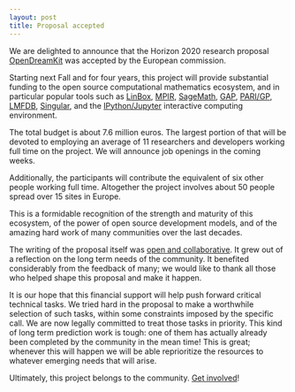 ```yaml
---
layout: post
title: Proposal accepted
---
```


We are delighted to announce that the Horizon 2020 research proposal
[OpenDreamKit](http://opendreamkit.org/) was accepted by the European
commission.

Starting next Fall and for four years, this project will provide
substantial funding to the open source computational mathematics
ecosystem, and in particular popular tools such as
[LinBox](http://linalg.org/),
[MPIR](http://mpir.org),
[SageMath](http://sagemath.org/),
[GAP](http://www.gap-system.org/),
[PARI/GP](http://pari.math.u-bordeaux.fr/),
[LMFDB](http://lmfdb.org/),
[Singular](http://www.singular.uni-kl.de/), and the
[IPython/Jupyter](http://jupyter.org/) interactive computing
environment.

The total budget is about 7.6 million euros. The largest portion of
that will be devoted to employing an average of 11 researchers and
developers working full time on the project. We will announce job
openings in the coming weeks.

Additionally, the participants will contribute the equivalent of six
other people working full time. Altogether the project involves about
50 people spread over 15 sites in Europe.

This is a formidable recognition of the strength and maturity of this
ecosystem, of the power of open source development models, and of the
amazing hard work of many communities over the last decades.

The writing of the proposal itself was
[open and collaborative](http://opendreamkit.org/2015/01/31/open-proposal-writing/).
It grew out of a reflection on the long term needs of the community.
It benefited considerably from the feedback of many; we would like to
thank all those who helped shape this proposal and make it happen.

It is our hope that this financial support will help push forward
critical technical tasks. We tried hard in the proposal to make a
worthwhile selection of such tasks, within some constraints imposed by
the specific call. We are now legally committed to treat those tasks
in priority. This kind of long term prediction work is tough: one of
them has actually already been completed by the community in the mean
time! This is great; whenever this will happen we will be able
reprioritize the resources to whatever emerging needs that will arise.

Ultimately, this project belongs to the community. [Get involved](http://opendreamkit.org/)!
